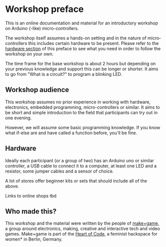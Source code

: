 # Workshop preface

This is an online documentation and material for an introductory workshop on Arduino (-like) micro-controllers.

The workshop itself assumes a hands-on setting and in the nature of micro-controllers this includes certain hardware to be present. Please refer to the [hardware section](#hardware) of this preface to see what you need in order to follow the workshop on your own.

The time frame for the base workshop is about 2 hours but depending on your previous knowledge and support this can be longer or shorter. It aims to go from "What is a circuit?" to program a blinking LED.

## Workshop audience

This workshop assumes no prior experience in working with hardware, electronics, embedded programming, micro-controllers or similar. It aims to be short and simple introduction to the field that participants can try out in one evening.

However, we will assume some basic programming knowledge. If you know what if-else are and have called a function before, you'll be fine.

## Hardware

Ideally each participant (or a group of two) has an Arduino uno or similar controller, a USB cable to connect it to a computer,  at least one LED and a resistor, some jumper cables and a sensor of choice.

A lot of stores offer beginner kits or sets that should include all of the above.

Links to online shops tbd

## Who made this?

This workshop and the material were written by the people of [make+game](https://makeandga.me), a group around electronics, making, creative and interactive tech and video games. Make+game is part of the [Heart of Code](//heartofcode.org), a feminist hackspace for women* in Berlin, Germany.
